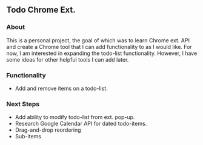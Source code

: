 ## Todo Chrome Ext.

### About
This is a personal project, the goal of which was to learn Chrome ext. API and create a Chrome tool that I can add functionality to as I would like. For now, I am interested in expanding the todo-list functionality. However, I have some ideas for other helpful tools I can add later.

### Functionality
* Add and remove items on a todo-list.

### Next Steps
* Add ability to modify todo-list from ext. pop-up.
* Research Google Calendar API for dated todo-items.
* Drag-and-drop reordering
* Sub-items